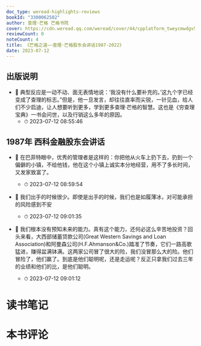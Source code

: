 ```yaml
---
doc_type: weread-highlights-reviews
bookId: "3300062502"
author: 查理·芒格 芒格书院
cover: https://cdn.weread.qq.com/weread/cover/44/cpplatform_tweycmwdgv5kegl9rgght1/t7_cpplatform_tweycmwdgv5kegl9rgght11687684560.jpg
reviewCount: 0
noteCount: 4
title: 《芒格之道——查理·芒格股东会讲话1987-2022》
date: 2023-07-12
---
```



## 出版说明


- 📌 典型反应是一动不动、面无表情地说：‘我没有什么要补充的。’这九个字已经变成了查理的标志。”但是，他一旦发言，却往往直率而尖锐，一针见血，给人们不少启迪，让人想要听到更多，学到更多查理·芒格的智慧。这也是《穷查理宝典》一书会问世，以及行销这么多年的原因。 
    - ⏱ 2023-07-12 08:55:46 
## 1987年 西科金融股东会讲话


- 📌 在巴菲特眼中，优秀的管理者是这样的：你把他从火车上扔下去，扔到一个偏僻的小镇，不给他钱，他在这个小镇上诚实本分地经营，用不了多长时间，又发家致富了。 
    - ⏱ 2023-07-12 08:59:54 

- 📌 我们出手的时候很少。即使是出手的时候，我们也是如履薄冰，对可能承担的风险感到不安 
    - ⏱ 2023-07-12 09:01:35 

- 📌 我们根本没有预知未来的能力。真有这个能力，还何必这么辛苦地投资？回头来看，大西部储蓄贷款公司(Great Western Savings and Loan Association)和阿曼森公司(H.F.Ahmanson&Co.)踏准了节奏，它们一路高歌猛进，赚得盆满钵满。这两家公司冒了很大的险，我们没冒那么大的险。他们冒险了，他们赢了。到底是他们聪明呢，还是走运呢？反正只拿我们过去三年的业绩和他们的比，是他们聪明。 
    - ⏱ 2023-07-12 09:01:12 

# 读书笔记


# 本书评论
